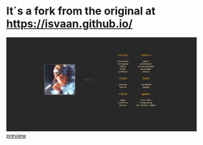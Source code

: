# It´s a fork from the original at https://isvaan.github.io/
<img src="https://github.com/LoneWolf93/StartPage/blob/main/screenshot.png">
<a href="https://isvaan.github.io/">preview</a>
